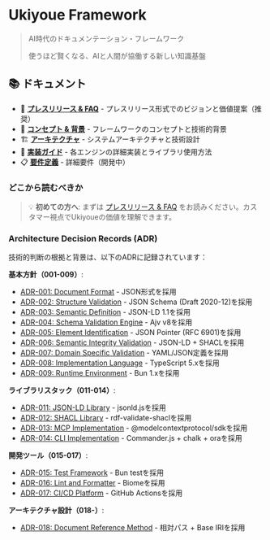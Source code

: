 # Ukiyoue Framework

> AI時代のドキュメンテーション・フレームワーク
>
> 使うほど賢くなる、AIと人間が協働する新しい知識基盤

## 📚 ドキュメント

- 📰 **[プレスリリース & FAQ](./docs/working-backwards.md)** - プレスリリース形式でのビジョンと価値提案（推奨）
- 🎯 **[コンセプト & 背景](./docs/concept.md)** - フレームワークのコンセプトと技術的背景
- 🏗️ **[アーキテクチャ](./docs/architecture.md)** - システムアーキテクチャと技術設計
- 🔧 **[実装ガイド](./docs/implementation-guide.md)** - 各エンジンの詳細実装とライブラリ使用方法
- 📋 **[要件定義](./docs/requirements.md)** - 詳細要件（開発中）

### どこから読むべきか

> 💡 **初めての方へ**: まずは [プレスリリース & FAQ](./docs/working-backwards.md) をお読みください。カスタマー視点でUkiyoueの価値を理解できます。

### Architecture Decision Records (ADR)

技術的判断の根拠と背景は、以下のADRに記録されています：

**基本方針（001-009）**:

- [ADR-001: Document Format](./docs/adr/001-document-format.md) - JSON形式を採用
- [ADR-002: Structure Validation](./docs/adr/002-structure-validation.md) - JSON Schema (Draft 2020-12)を採用
- [ADR-003: Semantic Definition](./docs/adr/003-semantic-definition.md) - JSON-LD 1.1を採用
- [ADR-004: Schema Validation Engine](./docs/adr/004-schema-validation-engine.md) - Ajv v8を採用
- [ADR-005: Element Identification](./docs/adr/005-element-identification.md) - JSON Pointer (RFC 6901)を採用
- [ADR-006: Semantic Integrity Validation](./docs/adr/006-semantic-integrity-validation.md) - JSON-LD + SHACLを採用
- [ADR-007: Domain Specific Validation](./docs/adr/007-domain-specific-validation.md) - YAML/JSON定義を採用
- [ADR-008: Implementation Language](./docs/adr/008-implementation-language.md) - TypeScript 5.xを採用
- [ADR-009: Runtime Environment](./docs/adr/009-runtime-environment.md) - Bun 1.xを採用

**ライブラリスタック（011-014）**:

- [ADR-011: JSON-LD Library](./docs/adr/011-json-ld-library.md) - jsonld.jsを採用
- [ADR-012: SHACL Library](./docs/adr/012-shacl-library.md) - rdf-validate-shaclを採用
- [ADR-013: MCP Implementation](./docs/adr/013-mcp-implementation.md) - @modelcontextprotocol/sdkを採用
- [ADR-014: CLI Implementation](./docs/adr/014-cli-implementation.md) - Commander.js + chalk + oraを採用

**開発ツール（015-017）**:

- [ADR-015: Test Framework](./docs/adr/015-test-framework.md) - Bun testを採用
- [ADR-016: Lint and Formatter](./docs/adr/016-lint-formatter.md) - Biomeを採用
- [ADR-017: CI/CD Platform](./docs/adr/017-ci-cd-platform.md) - GitHub Actionsを採用

**アーキテクチャ設計（018-）**:

- [ADR-018: Document Reference Method](./docs/adr/018-document-reference-method.md) - 相対パス + Base IRIを採用
